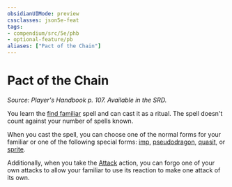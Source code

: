 ```yaml
---
obsidianUIMode: preview
cssclasses: json5e-feat
tags:
- compendium/src/5e/phb
- optional-feature/pb
aliases: ["Pact of the Chain"]
---
```

# Pact of the Chain
*Source: Player's Handbook p. 107. Available in the SRD.*  

You learn the [find familiar](/compendium/spells/find-familiar.md) spell and can cast it as a ritual. The spell doesn't count against your number of spells known.

When you cast the spell, you can choose one of the normal forms for your familiar or one of the following special forms: [imp](/compendium/bestiary/fiend/imp.md), [pseudodragon](/compendium/bestiary/dragon/pseudodragon.md), [quasit](/compendium/bestiary/fiend/quasit.md), or [sprite](/compendium/bestiary/fey/sprite.md).

Additionally, when you take the [Attack](/compendium/rules/actions.md#Attack) action, you can forgo one of your own attacks to allow your familiar to use its reaction to make one attack of its own.